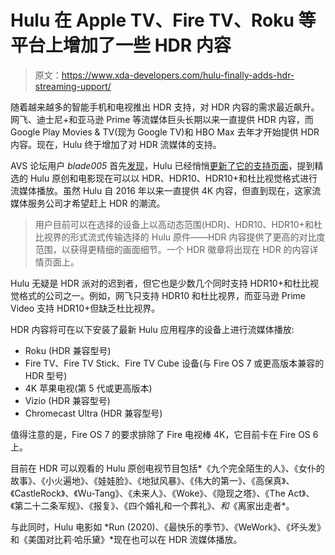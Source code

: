 # Hulu 在 Apple TV、Fire TV、Roku 等平台上增加了一些 HDR 内容

> 原文：<https://www.xda-developers.com/hulu-finally-adds-hdr-streaming-upport/>

随着越来越多的智能手机和电视推出 HDR 支持，对 HDR 内容的需求最近飙升。网飞、迪士尼+和亚马逊 Prime 等流媒体巨头长期以来一直提供 HDR 内容，而 Google Play Movies & TV(现为 Google TV)和 HBO Max 去年才开始提供 HDR 内容。现在，Hulu 终于增加了对 HDR 流媒体的支持。

AVS 论坛用户 *blade005* 首先[发现](https://www.avsforum.com/threads/hulu-shows-and-movies.3182712/page-10?__cf_chl_captcha_tk__=pmd_GXdKN1WpL9vtC7quTkOZdMVyLJvxrlc4lga30h1ywTk-1629794752-0-gqNtZGzNAyWjcnBszQrR#post-60967879)，Hulu 已经悄悄[更新了它的支持页面](https://help.hulu.com/s/article/video-quality#HDR)，提到精选的 Hulu 原创和电影现在可以以 HDR、HDR10、HDR10+和杜比视觉格式进行流媒体播放。虽然 Hulu 自 2016 年以来一直提供 4K 内容，但直到现在，这家流媒体服务公司才希望赶上 HDR 的潮流。

> 用户目前可以在选择的设备上以高动态范围(HDR)、HDR10、HDR10+和杜比视界的形式流式传输选择的 Hulu 原件——HDR 内容提供了更高的对比度范围，以获得更精细的画面细节。一个 HDR 徽章将出现在 HDR 的内容详情页面上。

Hulu 无疑是 HDR 派对的迟到者，但它也是少数几个同时支持 HDR10+和杜比视觉格式的公司之一。例如，网飞只支持 HDR10 和杜比视界，而亚马逊 Prime Video 支持 HDR10+但缺乏杜比视界。

HDR 内容将可在以下安装了最新 Hulu 应用程序的设备上进行流媒体播放:

*   Roku (HDR 兼容型号)
*   Fire TV、Fire TV Stick、Fire TV Cube 设备(与 Fire OS 7 或更高版本兼容的 HDR 型号)
*   4K 苹果电视(第 5 代或更高版本)
*   Vizio (HDR 兼容型号)
*   Chromecast Ultra (HDR 兼容型号)

值得注意的是，Fire OS 7 的要求排除了 Fire 电视棒 4K，它目前卡在 Fire OS 6 上。

目前在 HDR 可以观看的 Hulu 原创电视节目包括*《九个完全陌生的人》、《女仆的故事》、《小火遍地》、《娃娃脸》、《地狱风暴》、《伟大的第一》、《高保真》、《CastleRock》、《Wu-Tang》、《未来人》、《Woke》、《隐现之塔》、《The Act》、《第二十二条军规》、《报复》、《四个婚礼和一个葬礼》、*和*《离家出走者*。

与此同时，Hulu 电影如 *Run (2020)、《最快乐的季节》、《WeWork》、《坏头发》和《美国对比莉·哈乐黛》*现在也可以在 HDR 流媒体播放。
